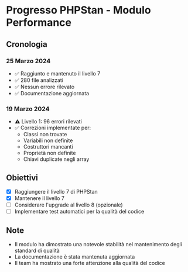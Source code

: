 # Progresso PHPStan - Modulo Performance

## Cronologia

### 25 Marzo 2024
- ✅ Raggiunto e mantenuto il livello 7
- ✅ 280 file analizzati
- ✅ Nessun errore rilevato
- ✅ Documentazione aggiornata

### 19 Marzo 2024
- ⚠️ Livello 1: 96 errori rilevati
- ✅ Correzioni implementate per:
  - Classi non trovate
  - Variabili non definite
  - Costruttori mancanti
  - Proprietà non definite
  - Chiavi duplicate negli array

## Obiettivi
- [x] Raggiungere il livello 7 di PHPStan
- [x] Mantenere il livello 7
- [ ] Considerare l'upgrade al livello 8 (opzionale)
- [ ] Implementare test automatici per la qualità del codice

## Note
- Il modulo ha dimostrato una notevole stabilità nel mantenimento degli standard di qualità
- La documentazione è stata mantenuta aggiornata
- Il team ha mostrato una forte attenzione alla qualità del codice
